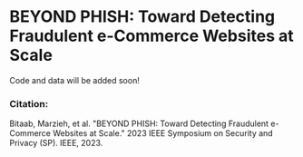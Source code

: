 # BEYOND PHISH: Toward Detecting Fraudulent e-Commerce Websites at Scale

Code and data will be added soon!


### Citation:
Bitaab, Marzieh, et al. "BEYOND PHISH: Toward Detecting Fraudulent e-Commerce Websites at Scale." 2023 IEEE Symposium on Security and Privacy (SP). IEEE, 2023.

